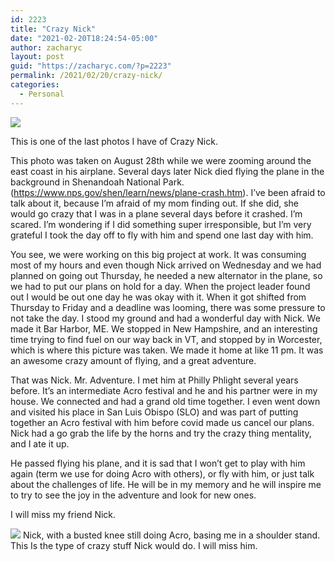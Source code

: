 ```yaml
---
id: 2223
title: "Crazy Nick"
date: "2021-02-20T18:24:54-05:00"
author: zacharyc
layout: post
guid: "https://zacharyc.com/?p=2223"
permalink: /2021/02/20/crazy-nick/
categories:
  - Personal
---
```


<img src="/assets/img/2021/02/a3754fbcad043d2207323d6994cfde74.jpeg" />

This is one of the last photos I have of Crazy Nick.

This photo was taken on August 28th while we were zooming around the east coast in his airplane. Several days later Nick died flying the plane in the background in Shenandoah National Park. (https://www.nps.gov/shen/learn/news/plane-crash.htm). I’ve been afraid to talk about it, because I’m afraid of my mom finding out. If she did, she would go crazy that I was in a plane several days before it crashed. I’m scared. I’m wondering if I did something super irresponsible, but I’m very grateful I took the day off to fly with him and spend one last day with him.

You see, we were working on this big project at work. It was consuming most of my hours and even though Nick arrived on Wednesday and we had planned on going out Thursday, he needed a new alternator in the plane, so we had to put our plans on hold for a day. When the project leader found out I would be out one day he was okay with it. When it got shifted from Thursday to Friday and a deadline was looming, there was some pressure to not take the day. I stood my ground and had a wonderful day with Nick. We made it Bar Harbor, ME. We stopped in New Hampshire, and an interesting time trying to find fuel on our way back in VT, and stopped by in Worcester, which is where this picture was taken. We made it home at like 11 pm. It was an awesome crazy amount of flying, and a great adventure.

That was Nick. Mr. Adventure. I met him at Philly Phlight several years before. It’s an intermediate Acro festival and he and his partner were in my house. We connected and had a grand old time together. I even went down and visited his place in San Luis Obispo (SLO) and was part of putting together an Acro festival with him before covid made us cancel our plans. Nick had a go grab the life by the horns and try the crazy thing mentality, and I ate it up.

He passed flying his plane, and it is sad that I won’t get to play with him again (term we use for doing Acro with others), or fly with him, or just talk about the challenges of life. He will be in my memory and he will inspire me to try to see the joy in the adventure and look for new ones.

I will miss my friend Nick.

<img src="/assets/img/2021/02/8CB5598A-5180-4825-B090-4DD26D017FC4_1_105_c.jpeg" />
Nick, with a busted knee still doing Acro, basing me in a shoulder stand. This Is the type of crazy stuff Nick would do. I will miss him.
